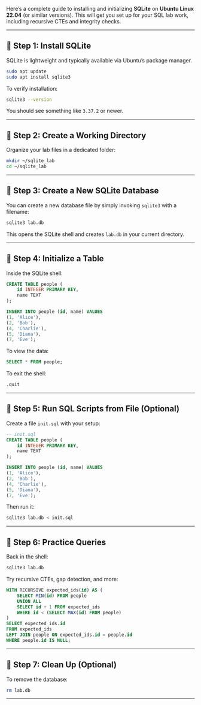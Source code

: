 Here’s a complete guide to installing and initializing **SQLite** on **Ubuntu Linux 22.04** (or similar versions). This will get you set up for your SQL lab work, including recursive CTEs and integrity checks.

---

## 🧰 Step 1: Install SQLite

SQLite is lightweight and typically available via Ubuntu’s package manager.

```bash
sudo apt update
sudo apt install sqlite3
```

To verify installation:

```bash
sqlite3 --version
```

You should see something like `3.37.2` or newer.

---

## 📁 Step 2: Create a Working Directory

Organize your lab files in a dedicated folder:

```bash
mkdir ~/sqlite_lab
cd ~/sqlite_lab
```

---

## 📄 Step 3: Create a New SQLite Database

You can create a new database file by simply invoking `sqlite3` with a filename:

```bash
sqlite3 lab.db
```

This opens the SQLite shell and creates `lab.db` in your current directory.

---

## 🧪 Step 4: Initialize a Table

Inside the SQLite shell:

```sql
CREATE TABLE people (
    id INTEGER PRIMARY KEY,
    name TEXT
);

INSERT INTO people (id, name) VALUES
(1, 'Alice'),
(2, 'Bob'),
(4, 'Charlie'),
(5, 'Diana'),
(7, 'Eve');
```

To view the data:

```sql
SELECT * FROM people;
```

To exit the shell:

```sql
.quit
```

---

## 🧠 Step 5: Run SQL Scripts from File (Optional)

Create a file `init.sql` with your setup:

```sql
-- init.sql
CREATE TABLE people (
    id INTEGER PRIMARY KEY,
    name TEXT
);

INSERT INTO people (id, name) VALUES
(1, 'Alice'),
(2, 'Bob'),
(4, 'Charlie'),
(5, 'Diana'),
(7, 'Eve');
```

Then run it:

```bash
sqlite3 lab.db < init.sql
```

---

## 🧪 Step 6: Practice Queries

Back in the shell:

```bash
sqlite3 lab.db
```

Try recursive CTEs, gap detection, and more:

```sql
WITH RECURSIVE expected_ids(id) AS (
    SELECT MIN(id) FROM people
    UNION ALL
    SELECT id + 1 FROM expected_ids
    WHERE id < (SELECT MAX(id) FROM people)
)
SELECT expected_ids.id
FROM expected_ids
LEFT JOIN people ON expected_ids.id = people.id
WHERE people.id IS NULL;
```

---

## 🧼 Step 7: Clean Up (Optional)

To remove the database:

```bash
rm lab.db
```

---

